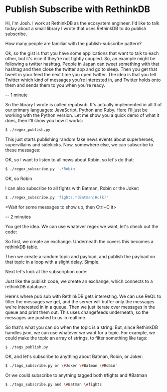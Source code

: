 # Publish Subscribe with RethinkDB

Hi, I'm Josh. I work at RethinkDB as the ecosystem engineer. I'd like
to talk today about a small library I wrote that uses RethinkDB to do
publish subscribe.

How many people are familiar with the publish-subscribe pattern?

Ok, so the gist is that you have some applications that want to talk
to each other, but it's nice if they're not tightly coupled. So, an
example might be following a twitter hashtag. People in Japan can
tweet something with that hashtag and then close the twitter app and
go to sleep. Then you get that tweet in your feed the next time you
open twitter. The idea is that you tell Twitter which kind of messages
you're interested in, and Twitter holds onto them and sends them to
you when you're ready.

-- 1 minute

So the library I wrote is called repubsub. It's actually implemented
in all 3 of our primary languages: JavaScript, Python and Ruby. Here
I'll just be working with the Python version. Let me show you a quick
demo of what it does, then I'll show you how it works:

<open terminal in directory>

```bash
$ ./regex_publish.py
```

This just starts publishing random fake news events about superheroes,
supervillains and sidekicks. Now, somewhere else, we can subscribe to
these messages:

<open another terminal window>

OK, so I want to listen to all news about Robin, so let's do that:

```bash
$ ./regex_subscribe.py '.*Robin'
```

<Show messages scrolling past>

OK, so Robin <some comment about event that shows up>

I can also subscribe to all fights with Batman, Robin or the Joker:

```bash
$ ./regex_subscribe.py 'fights.*(Batman|Hulk)'
```

<Wait for some messages to show up, then Ctrl+C it>

-- 2 minutes

You get the idea. We can use whatever regex we want, let's check out
the code:

<open up the regex_publish code>

So first, we create an exchange. Underneath the covers this becomes a
rethinkDB table.

Then we create a random topic and payload, and publish the payload on
that topic in a loop with a slight delay. Simple.

Next let's look at the subscription code:

<open up regex_subscribe.py>

Just like the publish code, we create an exchange, which connects to a
rethinkDB database.

Here's where pub sub with RethinkDB gets interesting. We can use ReQL
to filter the messages we get, and the server will buffer only the
messages we're interested in in a queue.  Then we just iterate over
messages in the queue and print them out. This uses changefeeds
underneath, so the messages are pushed to us in realtime.

So that's what you can do when the topic is a string. But, since
RethinkDB handles json, we can use whatever we want for a topic. For
example, we could make the topic an array of strings, to filter
something like tags:

```bash
$ ./tags_publish.py
```

OK, and let's subscribe to anything about Batman, Robin, or Joker:

<in another window>

```bash
$ ./tags_subscribe.py or \#Joker \#Batman \#Robin'
```

Or we could subscribe to anything tagged both #fights and #Batman

```bash
$ ./tags_subscribe.py and \#Batman \#fights
```
